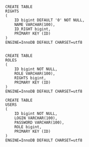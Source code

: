 
    CREATE TABLE
    RIGHTS
    (
        ID bigint DEFAULT '0' NOT NULL,
        NAME VARCHAR(100),
        ID_RIGHT bigint,
        PRIMARY KEY (ID)
    )
    ENGINE=InnoDB DEFAULT CHARSET=utf8
    
    
    CREATE TABLE
    ROLES
    (
        ID bigint NOT NULL,
        ROLE VARCHAR(100),
        RIGHTS bigint,
        PRIMARY KEY (ID)
    )
    ENGINE=InnoDB DEFAULT CHARSET=utf8
    
    CREATE TABLE
    USERS
    (
        ID bigint NOT NULL,
        LOGIN VARCHAR(100),
        PASSWORD VARCHAR(100),
        ROLE bigint,
        PRIMARY KEY (ID)
    )
    ENGINE=InnoDB DEFAULT CHARSET=utf8

